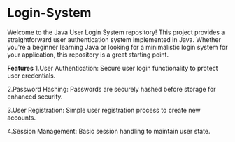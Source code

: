 # Login-System
Welcome to the Java User Login System repository! This project provides a straightforward user authentication system implemented in Java. Whether you're a beginner learning Java or looking for a minimalistic login system for your application, this repository is a great starting point.

**Features**
1.User Authentication: Secure user login functionality to protect user credentials.

2.Password Hashing: Passwords are securely hashed before storage for enhanced security.

3.User Registration: Simple user registration process to create new accounts.

4.Session Management: Basic session handling to maintain user state.
